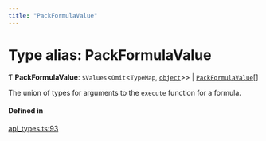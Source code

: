 ```yaml
---
title: "PackFormulaValue"
---
```

# Type alias: PackFormulaValue

Ƭ **PackFormulaValue**: `$Values`<`Omit`<`TypeMap`, [`object`](../enums/Type.md#object)\>\> \| [`PackFormulaValue`](PackFormulaValue.md)[]

The union of types for arguments to the `execute` function for a formula.

#### Defined in

[api_types.ts:93](https://github.com/coda/packs-sdk/blob/main/api_types.ts#L93)
